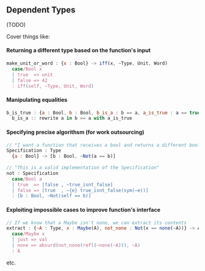 ## Dependent Types

(TODO)

Cover things like:

#### Returning a different type based on the function's input

```javascript
make_unit_or_word : {x : Bool} -> iff(x, ~Type, Unit, Word)
  case/Bool x
  | true  => unit
  | false => 42
  : iff(self, ~Type, Unit, Word)
```

#### Manipulating equalities

```javascript
b_is_true : {a : Bool, b : Bool, b_is_a : b == a, a_is_true : a == true} -> b == true
  b_is_a :: rewrite a in b == a with a_is_true
```

#### Specifying precise algorithsm (for work outsourcing)

```javascript
// "I want a function that receives a bool and returns a different bool"
Specification : Type
  {a : Bool} -> [b : Bool, ~Not(a == b)]
  
// "This is a valid implementation of the Specification"
not : Specification
  case/Bool a
  | true  => [false , ~true_isnt_false]
  | false => [true  , ~{e} true_isnt_false(sym(~e))]
  : [b : Bool, ~Not(self == b)]
```

#### Exploiting impossible cases to improve function's interface

```javascript
// If we know that a Maybe isn't none, we can extract its contents
extract : {~A : Type, x : Maybe(A), not_none : Not(x == none(~A))} -> A
  case/Maybe x
  | just => val
  | none => absurd(not_none(refl(~none(~A))), ~A)
  : A
```

etc.
